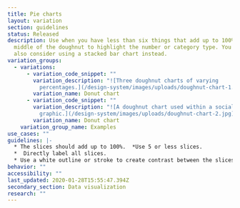 ```yaml
---
title: Pie charts
layout: variation
section: guidelines
status: Released
description: Use when you have less than six things that add up to 100%. Use the
  middle of the doughnut to highlight the number or category type. You could
  also consider using a stacked bar chart instead.
variation_groups:
  - variations:
      - variation_code_snippet: ""
        variation_description: "![Three doughnut charts of varying
          percentages.](/design-system/images/uploads/doughnut-chart-1.png)"
        variation_name: Donut chart
      - variation_code_snippet: ""
        variation_description: "![A doughnut chart used within a social media
          graphic.](/design-system/images/uploads/doughnut-chart-2.jpg)"
        variation_name: Donut chart
    variation_group_name: Examples
use_cases: ""
guidelines: |-
  * The slices should add up to 100%.  *Use 5 or less slices.
  *  Directly label all slices.
  * Use a white outline or stroke to create contrast between the slices.
behavior: ""
accessibility: ""
last_updated: 2020-01-28T15:55:47.394Z
secondary_section: Data visualization
research: ""
---
```

